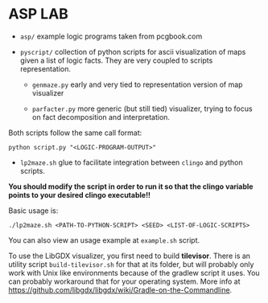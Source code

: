 
ASP LAB
=======

* ``asp/`` example logic programs taken from pcgbook.com

* ``pyscript/`` collection of python scripts for ascii visualization
of maps given a list of logic facts. They are very coupled to scripts
representation.

	* ``genmaze.py`` early and very tied to representation version of map visualizer

	* ``parfacter.py`` more generic (but still tied) visualizer, trying to focus on
	fact decomposition and interpretation.

Both scripts follow the same call format:

```python script.py "<LOGIC-PROGRAM-OUTPUT>"```

* ``lp2maze.sh`` glue to facilitate integration between ``clingo`` and
python scripts.

**You should modify the script in order to run it so that
the clingo variable points to your desired clingo executable!!**

Basic usage is:

```./lp2maze.sh <PATH-TO-PYTHON-SCRIPT> <SEED> <LIST-OF-LOGIC-SCRIPTS>```

You can also view an usage example at ``example.sh`` script.

To use the LibGDX visualizer, you first need to build **tilevisor**. There is an utility
script ``build-tilevisor.sh`` for that at its folder, but will probably only work with
Unix like environments because of the gradlew script it uses. You can probably workaround
that for your operating system. More info at https://github.com/libgdx/libgdx/wiki/Gradle-on-the-Commandline.


